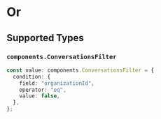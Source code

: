 # Or


## Supported Types

### `components.ConversationsFilter`

```typescript
const value: components.ConversationsFilter = {
  condition: {
    field: "organizationId",
    operator: "eq",
    value: false,
  },
};
```

